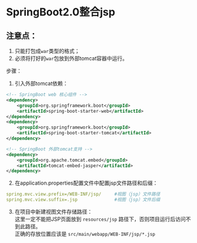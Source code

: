 # SpringBoot2.0整合jsp
## 注意点：  
1. 只能打包成`war`类型的格式；
2. 必须将打好的`war`包放到外部tomcat容器中运行。

步骤：  
1. 引入外部tomcat依赖：
```xml
<!-- SpringBoot web 核心组件 -->
<dependency>
    <groupId>org.springframework.boot</groupId>
    <artifactId>spring-boot-starter-web</artifactId>
</dependency>
<dependency>
    <groupId>org.springframework.boot</groupId>
    <artifactId>spring-boot-starter-tomcat</artifactId>
</dependency>

<!-- SpringBoot 外部tomcat支持 -->	
<dependency>
    <groupId>org.apache.tomcat.embed</groupId>
    <artifactId>tomcat-embed-jasper</artifactId>
</dependency>
```
2. 在application.properties配置文件中配置jsp文件路径和后缀：
```yaml
spring.mvc.view.prefix=/WEB-INF/jsp/     #视图（jsp）文件路径
spring.mvc.view.suffix=.jsp              #视图（jsp）文件后缀
```

3. 在项目中新建视图文件存储路径：  
这里一定不能把JSP页面放到 `resources/jsp` 路径下，否则项目运行后访问不到此路径。  
正确的存放位置应该是 `src/main/webapp/WEB-INF/jsp/*.jsp`
